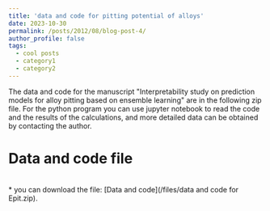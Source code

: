 ```yaml
---
title: 'data and code for pitting potential of alloys'
date: 2023-10-30
permalink: /posts/2012/08/blog-post-4/
author_profile: false
tags:
  - cool posts
  - category1
  - category2
---
```


The data and code for the manuscript "Interpretability study on prediction models for alloy pitting based on ensemble learning" are in the following zip file. For the python program you can use jupyter notebook to read the code and the results of the calculations, and more detailed data can be obtained by contacting the author.

Data and code file
=====

<br>
*  you can  download the file: [Data and code](/files/data and code for Epit.zip).


